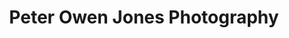 ---
title: "Peter Owen Jones Photography"
url: /llanelli/peter-owen-jones-photography/
shop: Foto
---